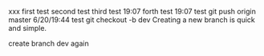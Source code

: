 xxx
first test 
second test
third test 19:07
forth test  19:07
test git push origin master 6/20/19:44
test git checkout -b dev
Creating a new branch is quick and simple.

create branch dev again
